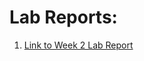 # Lab Reports:

1. [Link to Week 2 Lab Report](https://briifernandez.github.io/cse15l-lab-reports/lab-report-1.html)
